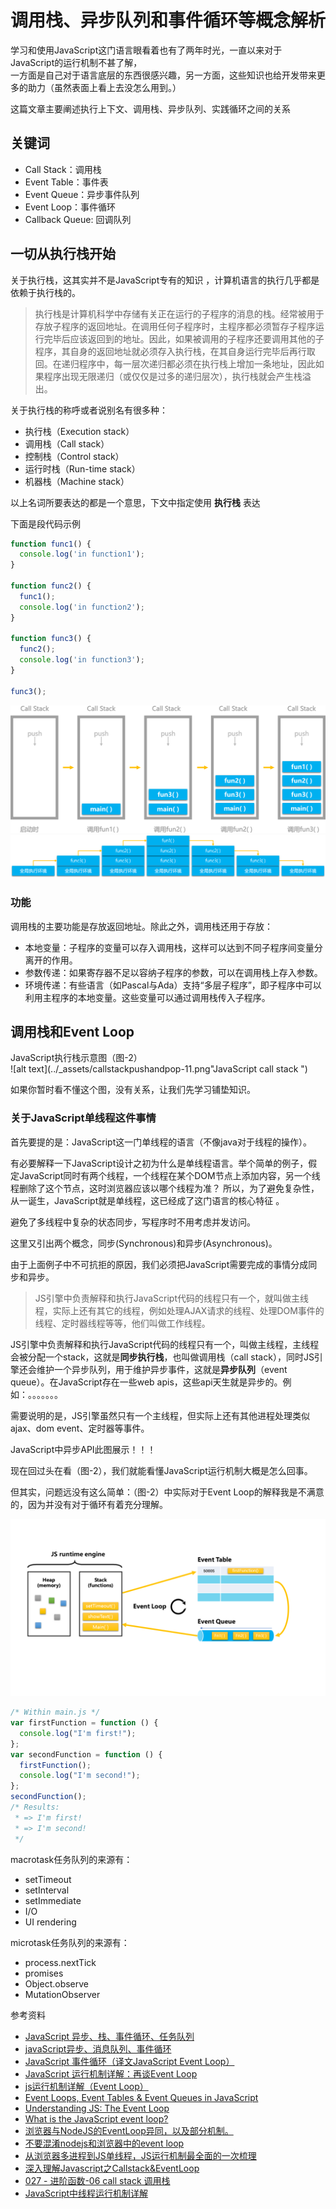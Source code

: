 # 调用栈、异步队列和事件循环等概念解析

学习和使用JavaScript这门语言眼看着也有了两年时光，一直以来对于JavaScript的运行机制不甚了解，  
一方面是自己对于语言底层的东西很感兴趣，另一方面，这些知识也给开发带来更多的助力（虽然表面上看上去没怎么用到。）

这篇文章主要阐述执行上下文、调用栈、异步队列、实践循环之间的关系

## 关键词
* Call Stack：调用栈
* Event Table：事件表
* Event Queue：异步事件队列
* Event Loop：事件循环
* Callback Queue: 回调队列

## 一切从执行栈开始

关于执行栈，这其实并不是JavaScript专有的知识 ，计算机语言的执行几乎都是依赖于执行栈的。

> 执行栈是计算机科学中存储有关正在运行的子程序的消息的栈。经常被用于存放子程序的返回地址。在调用任何子程序时，主程序都必须暂存子程序运行完毕后应该返回到的地址。因此，如果被调用的子程序还要调用其他的子程序，其自身的返回地址就必须存入执行栈，在其自身运行完毕后再行取回。在递归程序中，每一层次递归都必须在执行栈上增加一条地址，因此如果程序出现无限递归（或仅仅是过多的递归层次），执行栈就会产生栈溢出。

关于执行栈的称呼或者说别名有很多种：
* 执行栈（Execution stack）
* 调用栈（Call stack）
* 控制栈（Control stack）
* 运行时栈（Run-time stack）
* 机器栈（Machine stack）

以上名词所要表达的都是一个意思，下文中指定使用 **执行栈** 表达

下面是段代码示例
```js
function func1() {
  console.log('in function1');
}

function func2() {
  func1();
  console.log('in function2');
}

function func3() {
  func2();
  console.log('in function3');
}

func3();
```
![alt text](../_assets/callstackpushandpop-11.png "JavaScript call stack ")
![alt text](../_assets/callstackpushandpop-10.png "JavaScript call stack ")


### **功能**

调用栈的主要功能是存放返回地址。除此之外，调用栈还用于存放：
* 本地变量：子程序的变量可以存入调用栈，这样可以达到不同子程序间变量分离开的作用。
* 参数传递：如果寄存器不足以容纳子程序的参数，可以在调用栈上存入参数。
* 环境传递：有些语言（如Pascal与Ada）支持“多层子程序”，即子程序中可以利用主程序的本地变量。这些变量可以通过调用栈传入子程序。

## 调用栈和Event Loop

JavaScript执行栈示意图（图-2）  
![alt text](../_assets/callstackpushandpop-11.png"JavaScript call stack ")

如果你暂时看不懂这个图，没有关系，让我们先学习铺垫知识。

### 关于JavaScript单线程这件事情

首先要提的是：JavaScript这一门单线程的语言（不像java对于线程的操作）。

有必要解释一下JavaScript设计之初为什么是单线程语言。举个简单的例子，假定JavaScript同时有两个线程，一个线程在某个DOM节点上添加内容，另一个线程删除了这个节点，这时浏览器应该以哪个线程为准？ 所以，为了避免复杂性，从一诞生，JavaScript就是单线程，这已经成了这门语言的核心特征 。

避免了多线程中复杂的状态同步，写程序时不用考虑并发访问。

这里又引出两个概念，同步(Synchronous)和异步(Asynchronous)。

由于上面例子中不可抗拒的原因，我们必须把JavaScript需要完成的事情分成同步和异步。

> JS引擎中负责解释和执行JavaScript代码的线程只有一个，就叫做主线程，实际上还有其它的线程，例如处理AJAX请求的线程、处理DOM事件的线程、定时器线程等等，他们叫做工作线程。

JS引擎中负责解释和执行JavaScript代码的线程只有一个，叫做主线程，主线程会被分配一个stack，这就是**同步执行栈**，也叫做调用栈（call stack），同时JS引擎还会维护一个异步队列，用于维护异步事件，这就是**异步队列**（event queue）。在JavaScript存在一些web apis，这些api天生就是异步的。例如：。。。。。。。

需要说明的是，JS引擎虽然只有一个主线程，但实际上还有其他进程处理类似ajax、dom event、定时器等事件。

JavaScript中异步API此图展示！！！

现在回过头在看（图-2），我们就能看懂JavaScript运行机制大概是怎么回事。

但其实，问题远没有这么简单：（图-2）中实际对于Event Loop的解释我是不满意的，因为并没有对于循环有着充分理解。

![alt text](../_assets/browser-event-loop.png "JavaScript call stack ")

```js
/* Within main.js */
var firstFunction = function () {  
  console.log("I'm first!");
};
var secondFunction = function () {  
  firstFunction();
  console.log("I'm second!");
};
secondFunction();
/* Results:
 * => I'm first!
 * => I'm second!
 */
```
macrotask任务队列的来源有：
* setTimeout
* setInterval
* setImmediate
* I/O
* UI rendering

microtask任务队列的来源有：
* process.nextTick
* promises
* Object.observe
* MutationObserver

参考资料
* [JavaScript 异步、栈、事件循环、任务队列][1]
* [javaScript异步、消息队列、事件循环][2]
* [JavaScript 事件循环（译文JavaScript Event Loop）][3]
* [JavaScript 运行机制详解：再谈Event Loop][4]
* [js运行机制详解（Event Loop）][5]
* [Event Loops, Event Tables & Event Queues in JavaScript][6]
* [Understanding JS: The Event Loop][7]
* [What is the JavaScript event loop?][8]
* [浏览器与NodeJS的EventLoop异同，以及部分机制。][9]
* [不要混淆nodejs和浏览器中的event loop][10]
* [从浏览器多进程到JS单线程，JS运行机制最全面的一次梳理][11]
* [深入理解Javascript之Callstack&EventLoop][12]
* [027 - 进阶函数-06 call stack 调用栈][13]
* [JavaScript中线程运行机制详解][14]

[1]: https://segmentfault.com/a/1190000011198232
[2]: https://blog.csdn.net/lq15310444798/article/details/80369086
[3]: https://segmentfault.com/a/1190000006811224
[4]: http://www.ruanyifeng.com/blog/2014/10/event-loop.html
[5]: https://www.jianshu.com/p/e06e86ef2595
[6]: https://knowledgescoops.com/javascript/event-loops-event-tables-event-queues-in-javascript/
[7]: https://hackernoon.com/understanding-js-the-event-loop-959beae3ac40
[8]: http://altitudelabs.com/blog/what-is-the-javascript-event-loop/
[9]: https://segmentfault.com/a/1190000015552098
[10]: https://cnodejs.org/topic/5a9108d78d6e16e56bb80882
[11]: https://www.cnblogs.com/cangqinglang/p/8963557.html
[12]: https://www.jianshu.com/p/735ee3d12a43
[13]: https://blog.csdn.net/weixin_34111819/article/details/87147031
[14]: https://segmentfault.com/a/1190000010345930